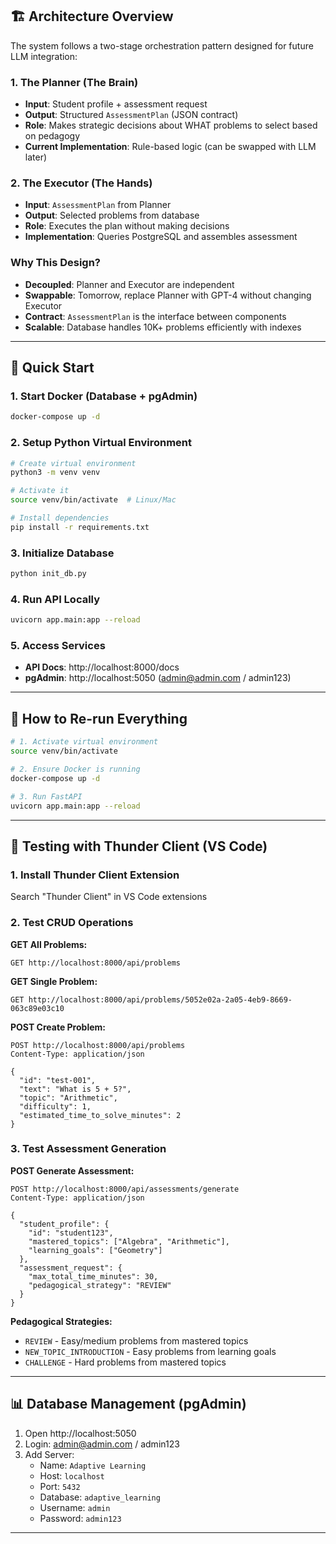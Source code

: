 ## 🏗️ Architecture Overview

The system follows a two-stage orchestration pattern designed for future LLM integration:

### **1. The Planner (The Brain)**
- **Input**: Student profile + assessment request
- **Output**: Structured `AssessmentPlan` (JSON contract)
- **Role**: Makes strategic decisions about WHAT problems to select based on pedagogy
- **Current Implementation**: Rule-based logic (can be swapped with LLM later)

### **2. The Executor (The Hands)**
- **Input**: `AssessmentPlan` from Planner
- **Output**: Selected problems from database
- **Role**: Executes the plan without making decisions
- **Implementation**: Queries PostgreSQL and assembles assessment

### **Why This Design?**
- **Decoupled**: Planner and Executor are independent
- **Swappable**: Tomorrow, replace Planner with GPT-4 without changing Executor
- **Contract**: `AssessmentPlan` is the interface between components
- **Scalable**: Database handles 10K+ problems efficiently with indexes

---

## 🚀 Quick Start

### **1. Start Docker (Database + pgAdmin)**
```bash
docker-compose up -d
```

### **2. Setup Python Virtual Environment**
```bash
# Create virtual environment
python3 -m venv venv

# Activate it
source venv/bin/activate  # Linux/Mac

# Install dependencies
pip install -r requirements.txt
```

### **3. Initialize Database**
```bash
python init_db.py
```

### **4. Run API Locally**
```bash
uvicorn app.main:app --reload
```

### **5. Access Services**
- **API Docs**: http://localhost:8000/docs
- **pgAdmin**: http://localhost:5050 (admin@admin.com / admin123)

---

## 🔄 How to Re-run Everything

```bash
# 1. Activate virtual environment
source venv/bin/activate

# 2. Ensure Docker is running
docker-compose up -d

# 3. Run FastAPI
uvicorn app.main:app --reload
```

---

## 🧪 Testing with Thunder Client (VS Code)

### **1. Install Thunder Client Extension**
Search "Thunder Client" in VS Code extensions

### **2. Test CRUD Operations**

**GET All Problems:**
```
GET http://localhost:8000/api/problems
```

**GET Single Problem:**
```
GET http://localhost:8000/api/problems/5052e02a-2a05-4eb9-8669-063c89e03c10
```

**POST Create Problem:**
```
POST http://localhost:8000/api/problems
Content-Type: application/json

{
  "id": "test-001",
  "text": "What is 5 + 5?",
  "topic": "Arithmetic",
  "difficulty": 1,
  "estimated_time_to_solve_minutes": 2
}
```

### **3. Test Assessment Generation**

**POST Generate Assessment:**
```
POST http://localhost:8000/api/assessments/generate
Content-Type: application/json

{
  "student_profile": {
    "id": "student123",
    "mastered_topics": ["Algebra", "Arithmetic"],
    "learning_goals": ["Geometry"]
  },
  "assessment_request": {
    "max_total_time_minutes": 30,
    "pedagogical_strategy": "REVIEW"
  }
}
```

**Pedagogical Strategies:**
- `REVIEW` - Easy/medium problems from mastered topics
- `NEW_TOPIC_INTRODUCTION` - Easy problems from learning goals
- `CHALLENGE` - Hard problems from mastered topics

---

## 📊 Database Management (pgAdmin)

1. Open http://localhost:5050
2. Login: admin@admin.com / admin123
3. Add Server:
   - Name: `Adaptive Learning`
   - Host: `localhost`
   - Port: `5432`
   - Database: `adaptive_learning`
   - Username: `admin`
   - Password: `admin123`

---
